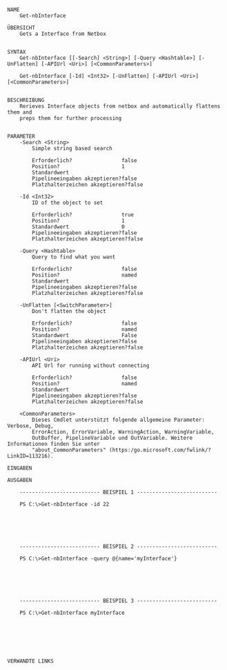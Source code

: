 ﻿```

NAME
    Get-nbInterface
    
ÜBERSICHT
    Gets a Interface from Netbox
    
    
SYNTAX
    Get-nbInterface [[-Search] <String>] [-Query <Hashtable>] [-UnFlatten] [-APIUrl <Uri>] [<CommonParameters>]
    
    Get-nbInterface [-Id] <Int32> [-UnFlatten] [-APIUrl <Uri>] [<CommonParameters>]
    
    
BESCHREIBUNG
    Rerieves Interface objects from netbox and automatically flattens them and
    preps them for further processing
    

PARAMETER
    -Search <String>
        Simple string based search
        
        Erforderlich?                false
        Position?                    1
        Standardwert                 
        Pipelineeingaben akzeptieren?false
        Platzhalterzeichen akzeptieren?false
        
    -Id <Int32>
        ID of the object to set
        
        Erforderlich?                true
        Position?                    1
        Standardwert                 0
        Pipelineeingaben akzeptieren?false
        Platzhalterzeichen akzeptieren?false
        
    -Query <Hashtable>
        Query to find what you want
        
        Erforderlich?                false
        Position?                    named
        Standardwert                 
        Pipelineeingaben akzeptieren?false
        Platzhalterzeichen akzeptieren?false
        
    -UnFlatten [<SwitchParameter>]
        Don't flatten the object
        
        Erforderlich?                false
        Position?                    named
        Standardwert                 False
        Pipelineeingaben akzeptieren?false
        Platzhalterzeichen akzeptieren?false
        
    -APIUrl <Uri>
        API Url for running without connecting
        
        Erforderlich?                false
        Position?                    named
        Standardwert                 
        Pipelineeingaben akzeptieren?false
        Platzhalterzeichen akzeptieren?false
        
    <CommonParameters>
        Dieses Cmdlet unterstützt folgende allgemeine Parameter: Verbose, Debug,
        ErrorAction, ErrorVariable, WarningAction, WarningVariable,
        OutBuffer, PipelineVariable und OutVariable. Weitere Informationen finden Sie unter 
        "about_CommonParameters" (https:/go.microsoft.com/fwlink/?LinkID=113216). 
    
EINGABEN
    
AUSGABEN
    
    -------------------------- BEISPIEL 1 --------------------------
    
    PS C:\>Get-nbInterface -id 22
    
    
    
    
    
    
    -------------------------- BEISPIEL 2 --------------------------
    
    PS C:\>Get-nbInterface -query @{name='myInterface'}
    
    
    
    
    
    
    -------------------------- BEISPIEL 3 --------------------------
    
    PS C:\>Get-nbInterface myInterface
    
    
    
    
    
    
    
VERWANDTE LINKS



```

